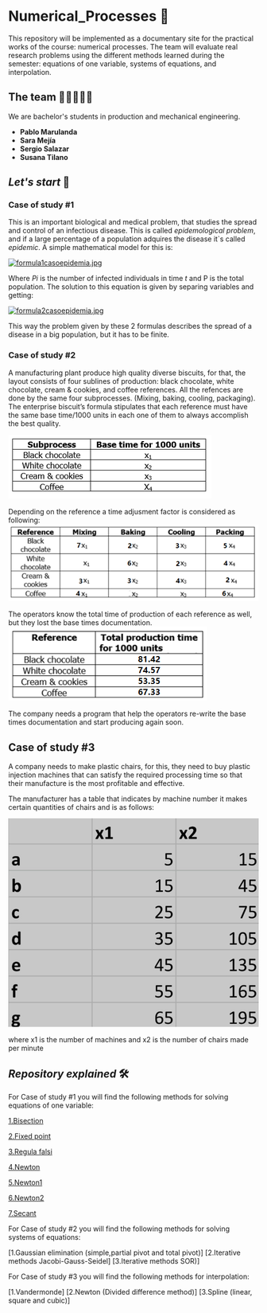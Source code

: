 # Numerical_Processes 🤖
This repository will be implemented as a documentary site for the practical works of the course: numerical processes. The team will evaluate real research problems using the different methods learned during the semester: equations of one variable, systems of equations, and interpolation. 

## The team 👩🏻‍💻👨‍💻

We are bachelor's students in production and mechanical engineering.

* **Pablo Marulanda** 
* **Sara Mejía** 
* **Sergio Salazar** 
* **Susana Tilano** 

## *Let's start* 🚀
### Case of study #1 
This is an important biological and medical problem, that studies the spread and control of an infectious disease. This is called *epidemological problem*, and if a large percentage of a population adquires the disease it`s called *epidemic*. A simple mathematical model for this is: 

[![formula1casoepidemia.jpg](https://i.postimg.cc/TPRqvy9X/formula1casoepidemia.jpg)](https://postimg.cc/68mGdpgH)

Where *Pi* is the number of infected individuals in time *t* and P is the total population. The solution to this equation is given by separing variables and getting: 

[![formula2casoepidemia.jpg](https://i.postimg.cc/qBnP7SrM/formula2casoepidemia.jpg)](https://postimg.cc/Jtr66Tt9)

This way the problem given by these 2 formulas describes the spread of a disease in a big population, but it has to be finite. 



### Case of study #2
A manufacturing plant produce high quality diverse biscuits, for that, the layout consists of four sublines of production: black chocolate, white chocolate, cream & cookies, and coffee references.
All the refences are done by the same four subprocesses. (Mixing, baking, cooling, packaging). The enterprise biscuit’s formula stipulates that each reference must have the same base time/1000 units in each one of them to always accomplish the best quality.

![Image text](https://github.com/Stilanof/Numerical_Processes/blob/main/study_case2/img/subprocesses.png)

Depending on the reference a time adjusment factor is considered as following:![Image text](https://github.com/Stilanof/Numerical_Processes/blob/main/study_case2/img/adjustment%20factor%201.png)


The operators know the total time of production of each reference as well, but they lost the base times documentation.
![Image text](https://github.com/Stilanof/Numerical_Processes/blob/main/study_case2/img/total%20production%20times%201.png)



The company needs a program that help the operators re-write the base times documentation and start producing again soon.

## Case of study #3

A company needs to make plastic chairs, for this, they need to buy plastic injection machines that can satisfy the required processing time so that their manufacture is the most profitable and effective.

The manufacturer has a table that indicates by machine number it makes certain quantities of chairs and is as follows:

![](https://github.com/Stilanof/Numerical_Processes/blob/main/Screenshot_2022-05-19-18-50-18-122_com.microsoft.office.excel.jpg)

where x1 is the number of machines and x2 is the number of chairs made per minute





## *Repository explained* 🛠️

For Case of study #1 you will find the following methods for solving equations of one variable:

[1.Bisection](https://github.com/Stilanof/Numerical_Processes/blob/main/study_case1/codes/1.%20Bisection.m)

[2.Fixed point](https://github.com/Stilanof/Numerical_Processes/blob/main/study_case1/codes/2.%20Fixed%20Point.m)

[3.Regula falsi](https://github.com/Stilanof/Numerical_Processes/blob/main/study_case1/codes/3.%20Regula%20Falsa.m)

[4.Newton](https://github.com/Stilanof/Numerical_Processes/blob/main/study_case1/codes/4.%20Newton.m)

[5.Newton1](https://github.com/Stilanof/Numerical_Processes/blob/main/study_case1/codes/5.%20Newton%201.m)

[6.Newton2](https://github.com/Stilanof/Numerical_Processes/blob/main/study_case1/codes/6.%20Newton%202.m)

[7.Secant](https://github.com/Stilanof/Numerical_Processes/blob/main/study_case1/codes/7.%20Secant.m)

For Case of study #2 you will find the following methods for solving systems of equations:

[1.Gaussian elimination (simple,partial pivot and total pivot)]
[2.Iterative methods Jacobi-Gauss-Seidel]
[3.Iterative methods SOR)]


For Case of study #3 you will find the following methods for interpolation:

[1.Vandermonde]
[2.Newton (Divided difference method)]
[3.Spline (linear, square and cubic)]
